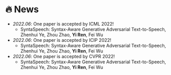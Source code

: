 # 🔥 News
- *2022.06*: One paper is accepted by ICML 2022!
  - SyntaSpeech: Syntax-Aware Generative Adversarial Text-to-Speech, Zhenhui Ye, Zhou Zhao, **Yi Ren**, Fei Wu
- *2022.06*: One paper is accepted by ICIP 2022!
  - SyntaSpeech: Syntax-Aware Generative Adversarial Text-to-Speech, Zhenhui Ye, Zhou Zhao, **Yi Ren**, Fei Wu
- *2022.06*: One paper is accepted by CVPR 2022!
  - SyntaSpeech: Syntax-Aware Generative Adversarial Text-to-Speech, Zhenhui Ye, Zhou Zhao, **Yi Ren**, Fei Wu
